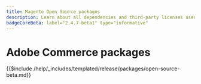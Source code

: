 ```yaml
---
title: Magento Open Source packages
description: Learn about all dependencies and third-party licenses used in Magento Open Source.
badgeCoreBeta: label="2.4.7-beta1" type="informative"
---
```

# Adobe Commerce packages

{{$include /help/_includes/templated/release/packages/open-source-beta.md}}
